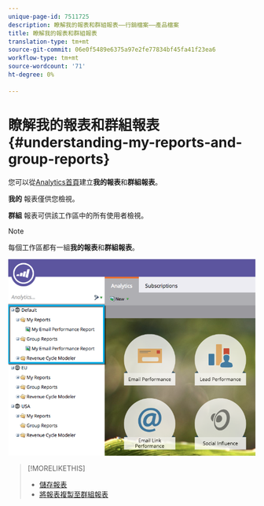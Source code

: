 ```yaml
---
unique-page-id: 7511725
description: 瞭解我的報表和群組報表——行銷檔案——產品檔案
title: 瞭解我的報表和群組報表
translation-type: tm+mt
source-git-commit: 06e0f5489e6375a97e2fe77834bf45fa41f23ea6
workflow-type: tm+mt
source-wordcount: '71'
ht-degree: 0%

---
```



# 瞭解我的報表和群組報表{#understanding-my-reports-and-group-reports}

您可以從[Analytics首頁](/help/marketo/product-docs/reporting/basic-reporting/creating-reports/navigating-the-analytics-home-page.md)建立&#x200B;**我的報表**&#x200B;和&#x200B;**群組報表**。

**我的** 報表僅供您檢視。

**群組** 報表可供該工作區中的所有使用者檢視。

>[!NOTE]
>
>每個工作區都有一組&#x200B;**我的報表**&#x200B;和&#x200B;**群組報表**。

![](assets/image2015-4-21-14-3a41-3a22.png)

>[!MORELIKETHIS]
>
>* [儲存報表](/help/marketo/product-docs/reporting/basic-reporting/creating-reports/save-a-report.md)
>* [將報表複製至群組報表](/help/marketo/product-docs/reporting/basic-reporting/report-activity/clone-a-report-to-group-reports.md)

